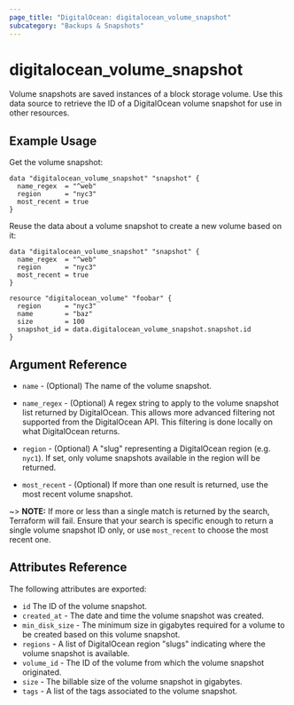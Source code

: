 ```yaml
---
page_title: "DigitalOcean: digitalocean_volume_snapshot"
subcategory: "Backups & Snapshots"
---
```


# digitalocean\_volume\_snapshot

Volume snapshots are saved instances of a block storage volume. Use this data
source to retrieve the ID of a DigitalOcean volume snapshot for use in other
resources.

## Example Usage

Get the volume snapshot:

```hcl
data "digitalocean_volume_snapshot" "snapshot" {
  name_regex  = "^web"
  region      = "nyc3"
  most_recent = true
}
```

Reuse the data about a volume snapshot to create a new volume based on it:

```hcl
data "digitalocean_volume_snapshot" "snapshot" {
  name_regex  = "^web"
  region      = "nyc3"
  most_recent = true
}

resource "digitalocean_volume" "foobar" {
  region      = "nyc3"
  name        = "baz"
  size        = 100
  snapshot_id = data.digitalocean_volume_snapshot.snapshot.id
}
```

## Argument Reference

* `name` - (Optional) The name of the volume snapshot.

* `name_regex` - (Optional) A regex string to apply to the volume snapshot list returned by DigitalOcean. This allows more advanced filtering not supported from the DigitalOcean API. This filtering is done locally on what DigitalOcean returns.

* `region` - (Optional) A "slug" representing a DigitalOcean region (e.g. `nyc1`). If set, only volume snapshots available in the region will be returned.

* `most_recent` - (Optional) If more than one result is returned, use the most recent volume snapshot.

~> **NOTE:** If more or less than a single match is returned by the search,
Terraform will fail. Ensure that your search is specific enough to return
a single volume snapshot ID only, or use `most_recent` to choose the most recent one.

## Attributes Reference

The following attributes are exported:

* `id` The ID of the volume snapshot.
* `created_at` - The date and time the volume snapshot was created.
* `min_disk_size` - The minimum size in gigabytes required for a volume to be created based on this volume snapshot.
* `regions` - A list of DigitalOcean region "slugs" indicating where the volume snapshot is available.
* `volume_id` - The ID of the volume from which the volume snapshot originated.
* `size` - The billable size of the volume snapshot in gigabytes.
* `tags` - A list of the tags associated to the volume snapshot.
